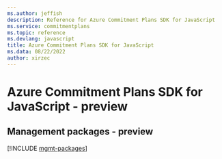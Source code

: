 ```yaml
---
ms.author: jeffish
description: Reference for Azure Commitment Plans SDK for JavaScript
ms.service: commitmentplans
ms.topic: reference
ms.devlang: javascript
title: Azure Commitment Plans SDK for JavaScript
ms.data: 08/22/2022
author: xirzec
---
```

# Azure Commitment Plans SDK for JavaScript - preview

## Management packages - preview
[!INCLUDE [mgmt-packages](commitment-plans-mgmt-index.md)]